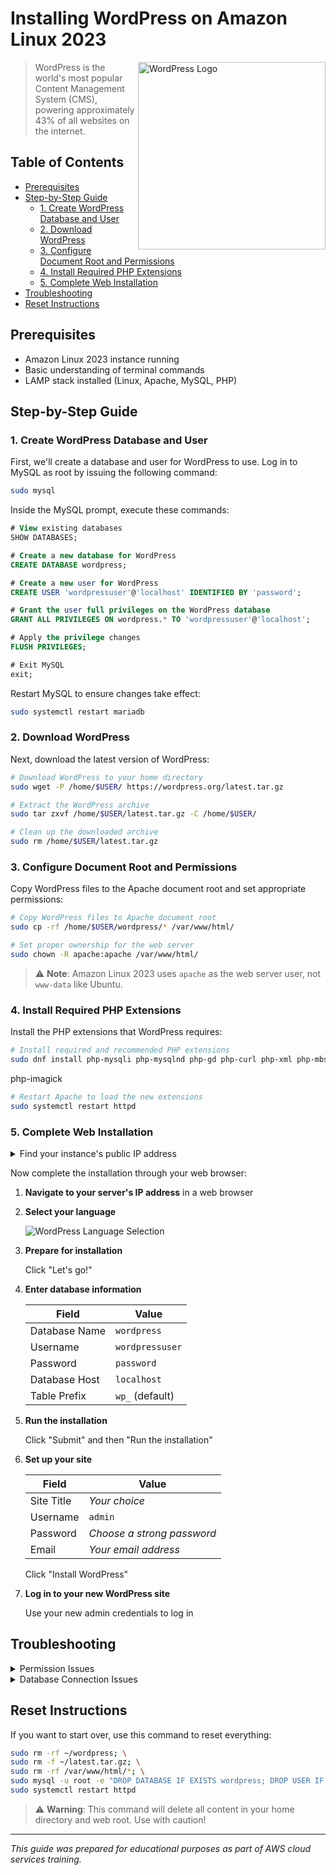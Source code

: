 # Installing WordPress on Amazon Linux 2023

<img src="https://s.w.org/style/images/about/WordPress-logotype-standard.png" alt="WordPress Logo" width="300" align="right"/>

> WordPress is the world's most popular Content Management System (CMS), powering approximately 43% of all websites on the internet.

## Table of Contents
- [Prerequisites](#prerequisites)
- [Step-by-Step Guide](#step-by-step-guide)
  - [1. Create WordPress Database and User](#1-create-wordpress-database-and-user)
  - [2. Download WordPress](#2-download-wordpress)
  - [3. Configure Document Root and Permissions](#3-configure-document-root-and-permissions)
  - [4. Install Required PHP Extensions](#4-install-required-php-extensions)
  - [5. Complete Web Installation](#5-complete-web-installation)
- [Troubleshooting](#troubleshooting)
- [Reset Instructions](#reset-instructions)

## Prerequisites

- Amazon Linux 2023 instance running
- Basic understanding of terminal commands
- LAMP stack installed (Linux, Apache, MySQL, PHP)

## Step-by-Step Guide

### 1. Create WordPress Database and User

First, we'll create a database and user for WordPress to use. Log in to MySQL as root by issuing the following command:

```bash
sudo mysql

```

Inside the MySQL prompt, execute these commands:

```sql
# View existing databases
SHOW DATABASES;

# Create a new database for WordPress
CREATE DATABASE wordpress;

# Create a new user for WordPress
CREATE USER 'wordpressuser'@'localhost' IDENTIFIED BY 'password';

# Grant the user full privileges on the WordPress database
GRANT ALL PRIVILEGES ON wordpress.* TO 'wordpressuser'@'localhost';

# Apply the privilege changes
FLUSH PRIVILEGES;

# Exit MySQL
exit;

```

Restart MySQL to ensure changes take effect:

```bash
sudo systemctl restart mariadb

```

### 2. Download WordPress

Next, download the latest version of WordPress:

```bash
# Download WordPress to your home directory
sudo wget -P /home/$USER/ https://wordpress.org/latest.tar.gz

```
```bash
# Extract the WordPress archive
sudo tar zxvf /home/$USER/latest.tar.gz -C /home/$USER/

```
```bash
# Clean up the downloaded archive
sudo rm /home/$USER/latest.tar.gz

```

### 3. Configure Document Root and Permissions

Copy WordPress files to the Apache document root and set appropriate permissions:

```bash
# Copy WordPress files to Apache document root
sudo cp -rf /home/$USER/wordpress/* /var/www/html/

# Set proper ownership for the web server
sudo chown -R apache:apache /var/www/html/

```

> ⚠️ **Note**: Amazon Linux 2023 uses `apache` as the web server user, not `www-data` like Ubuntu.

### 4. Install Required PHP Extensions

Install the PHP extensions that WordPress requires:

```bash
# Install required and recommended PHP extensions
sudo dnf install php-mysqli php-mysqlnd php-gd php-curl php-xml php-mbstring php-zip php-intl php-json -y

```
php-imagick
```bash
# Restart Apache to load the new extensions
sudo systemctl restart httpd

```

### 5. Complete Web Installation

<details>
<summary>Find your instance's public IP address</summary>

```bash
curl -s ifconfig.me
```
</details>

Now complete the installation through your web browser:

1. **Navigate to your server's IP address** in a web browser

2. **Select your language**
   
   ![WordPress Language Selection](https://wordpress.org/support/files/2018/10/install-step1.png)

3. **Prepare for installation**
   
   Click "Let's go!"

4. **Enter database information**
   
   | Field | Value |
   |-------|-------|
   | Database Name | `wordpress` |
   | Username | `wordpressuser` |
   | Password | `password` |
   | Database Host | `localhost` |
   | Table Prefix | `wp_` (default) |

5. **Run the installation**
   
   Click "Submit" and then "Run the installation"

6. **Set up your site**
   
   | Field | Value |
   |-------|-------|
   | Site Title | *Your choice* |
   | Username | `admin` |
   | Password | *Choose a strong password* |
   | Email | *Your email address* |

   Click "Install WordPress"

7. **Log in to your new WordPress site**
   
   Use your new admin credentials to log in

## Troubleshooting

<details>
<summary>Permission Issues</summary>

If you encounter permission errors:

```bash
# Verify and correct permissions if needed
sudo chmod -R 755 /var/www/html/
sudo chown -R apache:apache /var/www/html/
```
</details>

<details>
<summary>Database Connection Issues</summary>

If WordPress can't connect to the database:

1. Verify MySQL is running:
   ```bash
   sudo systemctl status mariadb
   ```

2. Verify database credentials:
   ```bash
   sudo mysql -u wordpressuser -p -D wordpress
   ```
   
3. Check if the user has proper permissions:
   ```bash
   sudo mysql -e "SHOW GRANTS FOR 'wordpressuser'@'localhost';"
   ```
</details>

## Reset Instructions

If you want to start over, use this command to reset everything:

```bash
sudo rm -rf ~/wordpress; \
sudo rm -f ~/latest.tar.gz; \
sudo rm -rf /var/www/html/*; \
sudo mysql -u root -e "DROP DATABASE IF EXISTS wordpress; DROP USER IF EXISTS wordpressuser@localhost; FLUSH PRIVILEGES;"; \
sudo systemctl restart httpd
```

> ⚠️ **Warning**: This command will delete all content in your home directory and web root. Use with caution!

---

*This guide was prepared for educational purposes as part of AWS cloud services training.*
